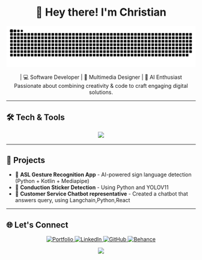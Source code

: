 <!-- Header -->
<h1 align="center">👋 Hey there! I'm Christian</h2>
<p align="center">
  <img src="https://raw.githubusercontent.com/moisesxtian/moisesxtian/output/github-snake-dark.svg" alt="github contribution snake"/>
</p>

<p align="center">
  | 💻 Software Developer | 🎨 Multimedia Designer | 🤖 AI Enthusiast <br/>
  Passionate about combining creativity & code to craft engaging digital solutions.
</p>

---

## 🛠️ Tech & Tools
<p align="center">
  <img src="https://skillicons.dev/icons?i=python,java,kotlin,react,javascript,mongodb,fastapi,flutter,git,flutter,html,css,js,figma,photoshop,illustrator,aftereffects,github" />
</p>

---

## 🚀 Projects
- 🤟 **ASL Gesture Recognition App** - AI-powered sign language detection (Python + Kotlin + Mediapipe)
- 🐾 **Conduction Sticker Detection** - Using Python and YOLOV11
- 🧠 **Customer Service Chatbot representative** - Created a chatbot that answers query, using Langchain,Python,React

---

## 🌐 Let's Connect
<p align="center">
  <a href="https://www.hyxcreation.vercel.app" target="_blank">
    <img alt="Portfolio" src="https://img.shields.io/badge/🌐-Portfolio-000?style=for-the-badge" />
  </a>
  <a href="https://linkedin.com/in/christian-moises-2767a3345/" target="_blank">
    <img alt="LinkedIn" src="https://img.shields.io/badge/LinkedIn-0A66C2?style=for-the-badge&logo=linkedin&logoColor=white" />
  </a>
  <a href="https://github.com/moisesxtian" target="_blank">
    <img alt="GitHub" src="https://img.shields.io/badge/GitHub-181717?style=for-the-badge&logo=github&logoColor=white" />
  </a>
  <a href="https://www.behance.net/hyxchan" target="_blank">
    <img alt="Behance" src="https://img.shields.io/badge/Behance-1769FF?style=for-the-badge&logo=behance&logoColor=white" />
  </a>
</p>
<p align="center">
  <img src="https://capsule-render.vercel.app/api?type=waving&color=0:9333EA,100:3B82F6&height=120&section=footer"/>
</p>

